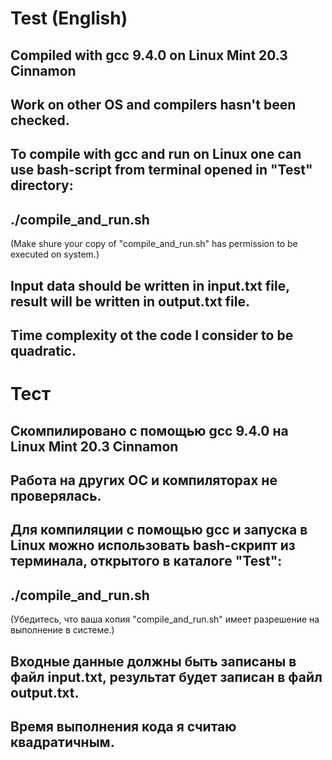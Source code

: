 # Test (English)
## Compiled with gcc 9.4.0 on Linux Mint 20.3 Cinnamon
## Work on other OS and compilers hasn't been checked.
## To compile with gcc and run on Linux one can use bash-script from terminal opened in "Test" directory:

## ./compile_and_run.sh

(Make shure your copy of "compile_and_run.sh" has permission to be executed on system.)

## Input data should be written in input.txt file, result will be written in output.txt file.
## Time complexity ot the code I consider to be quadratic.

# Тест
## Скомпилировано с помощью gcc 9.4.0 на Linux Mint 20.3 Cinnamon
## Работа на других ОС и компиляторах не проверялась.
## Для компиляции с помощью gcc и запуска в Linux можно использовать bash-скрипт из терминала, открытого в каталоге "Test":

## ./compile_and_run.sh

(Убедитесь, что ваша копия "compile_and_run.sh" имеет разрешение на выполнение в системе.)

## Входные данные должны быть записаны в файл input.txt, результат будет записан в файл output.txt.
## Время выполнения кода я считаю квадратичным.
